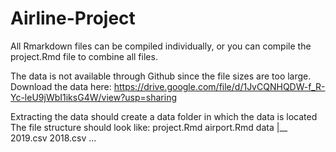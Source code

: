 # Airline-Project

All Rmarkdown files can be compiled individually, or you can compile the project.Rmd file to combine all files. 

The data is not available through Github since the file sizes are too large. 
Download the data here: 
https://drive.google.com/file/d/1JvCQNHQDW-f_R-Yc-leU9jWbI1iksG4W/view?usp=sharing

Extracting the data should create a data folder in which the data is located
The file structure should look like: 
project.Rmd
airport.Rmd
data 
  |__ 2019.csv
      2018.csv
      ...
    
